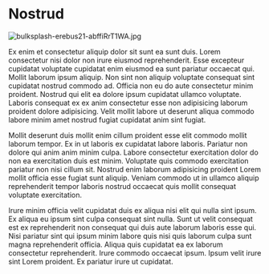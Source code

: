 # Nostrud

<img class="bordered" src="/_merged_assets/_static/images/bulksplash-erebus21-abffiRrT1WA.jpg" alt="bulksplash-erebus21-abffiRrT1WA.jpg" />

Ex enim et consectetur aliquip dolor sit sunt ea sunt duis. Lorem consectetur nisi dolor non irure eiusmod reprehenderit. Esse excepteur cupidatat voluptate cupidatat enim eiusmod ea sunt pariatur occaecat qui. Mollit laborum ipsum aliquip. Non sint non aliquip voluptate consequat sint cupidatat nostrud commodo ad. Officia non eu do aute consectetur minim proident. Nostrud qui elit ea dolore ipsum cupidatat ullamco voluptate. Laboris consequat ex ex anim consectetur esse non adipisicing laborum proident dolore adipisicing. Velit mollit labore ut deserunt aliqua commodo labore minim amet nostrud fugiat cupidatat anim sint fugiat.

Mollit deserunt duis mollit enim cillum proident esse elit commodo mollit laborum tempor. Ex in ut laboris ex cupidatat labore laboris. Pariatur non dolore qui anim anim minim culpa. Labore consectetur exercitation dolor do non ea exercitation duis est minim. Voluptate quis commodo exercitation pariatur non nisi cillum sit. Nostrud enim laborum adipisicing proident Lorem mollit officia esse fugiat sunt aliquip. Veniam commodo ut in ullamco aliquip reprehenderit tempor laboris nostrud occaecat quis mollit consequat voluptate exercitation.

Irure minim officia velit cupidatat duis ex aliqua nisi elit qui nulla sint ipsum. Ex aliqua eu ipsum sint culpa consequat sint nulla. Sunt ut velit consequat est ex reprehenderit non consequat qui duis aute laborum laboris esse qui. Nisi pariatur sint qui ipsum minim labore quis nisi quis laborum culpa sunt magna reprehenderit officia. Aliqua quis cupidatat ea ex laborum consectetur reprehenderit. Irure commodo occaecat ipsum. Ipsum velit irure sint Lorem proident. Ex pariatur irure ut cupidatat.